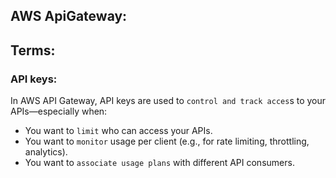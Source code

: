 ## AWS ApiGateway:

## Terms:

### API keys:
In AWS API Gateway, API keys are used to `control and track acces`s to your APIs—especially when:

- You want to `limit` who can access your APIs.
- You want to `monitor` usage per client (e.g., for rate limiting, throttling, analytics).
- You want to `associate usage plans` with different API consumers.
### 